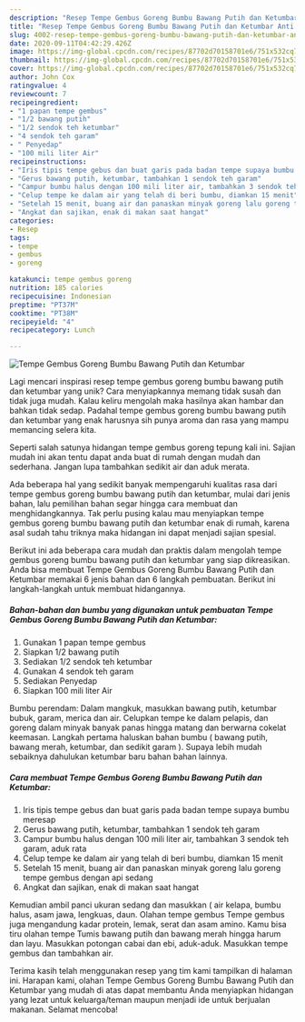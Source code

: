 ```yaml
---
description: "Resep Tempe Gembus Goreng Bumbu Bawang Putih dan Ketumbar Anti Gagal"
title: "Resep Tempe Gembus Goreng Bumbu Bawang Putih dan Ketumbar Anti Gagal"
slug: 4002-resep-tempe-gembus-goreng-bumbu-bawang-putih-dan-ketumbar-anti-gagal
date: 2020-09-11T04:42:29.426Z
image: https://img-global.cpcdn.com/recipes/87702d70158701e6/751x532cq70/tempe-gembus-goreng-bumbu-bawang-putih-dan-ketumbar-foto-resep-utama.jpg
thumbnail: https://img-global.cpcdn.com/recipes/87702d70158701e6/751x532cq70/tempe-gembus-goreng-bumbu-bawang-putih-dan-ketumbar-foto-resep-utama.jpg
cover: https://img-global.cpcdn.com/recipes/87702d70158701e6/751x532cq70/tempe-gembus-goreng-bumbu-bawang-putih-dan-ketumbar-foto-resep-utama.jpg
author: John Cox
ratingvalue: 4
reviewcount: 7
recipeingredient:
- "1 papan tempe gembus"
- "1/2 bawang putih"
- "1/2 sendok teh ketumbar"
- "4 sendok teh garam"
- " Penyedap"
- "100 mili liter Air"
recipeinstructions:
- "Iris tipis tempe gebus dan buat garis pada badan tempe supaya bumbu meresap"
- "Gerus bawang putih, ketumbar, tambahkan 1 sendok teh garam"
- "Campur bumbu halus dengan 100 mili liter air, tambahkan 3 sendok teh garam, aduk rata"
- "Celup tempe ke dalam air yang telah di beri bumbu, diamkan 15 menit"
- "Setelah 15 menit, buang air dan panaskan minyak goreng lalu goreng tempe gembus dengan api sedang"
- "Angkat dan sajikan, enak di makan saat hangat"
categories:
- Resep
tags:
- tempe
- gembus
- goreng

katakunci: tempe gembus goreng 
nutrition: 185 calories
recipecuisine: Indonesian
preptime: "PT37M"
cooktime: "PT38M"
recipeyield: "4"
recipecategory: Lunch

---
```



![Tempe Gembus Goreng Bumbu Bawang Putih dan Ketumbar](https://img-global.cpcdn.com/recipes/87702d70158701e6/751x532cq70/tempe-gembus-goreng-bumbu-bawang-putih-dan-ketumbar-foto-resep-utama.jpg)

Lagi mencari inspirasi resep tempe gembus goreng bumbu bawang putih dan ketumbar yang unik? Cara menyiapkannya memang tidak susah dan tidak juga mudah. Kalau keliru mengolah maka hasilnya akan hambar dan bahkan tidak sedap. Padahal tempe gembus goreng bumbu bawang putih dan ketumbar yang enak harusnya sih punya aroma dan rasa yang mampu memancing selera kita.

Seperti salah satunya hidangan tempe gembus goreng tepung kali ini. Sajian mudah ini akan tentu dapat anda buat di rumah dengan mudah dan sederhana. Jangan lupa tambahkan sedikit air dan aduk merata.

Ada beberapa hal yang sedikit banyak mempengaruhi kualitas rasa dari tempe gembus goreng bumbu bawang putih dan ketumbar, mulai dari jenis bahan, lalu pemilihan bahan segar hingga cara membuat dan menghidangkannya. Tak perlu pusing kalau mau menyiapkan tempe gembus goreng bumbu bawang putih dan ketumbar enak di rumah, karena asal sudah tahu triknya maka hidangan ini dapat menjadi sajian spesial.


Berikut ini ada beberapa cara mudah dan praktis dalam mengolah tempe gembus goreng bumbu bawang putih dan ketumbar yang siap dikreasikan. Anda bisa membuat Tempe Gembus Goreng Bumbu Bawang Putih dan Ketumbar memakai 6 jenis bahan dan 6 langkah pembuatan. Berikut ini langkah-langkah untuk membuat hidangannya.

<!--inarticleads1-->

##### Bahan-bahan dan bumbu yang digunakan untuk pembuatan Tempe Gembus Goreng Bumbu Bawang Putih dan Ketumbar:

1. Gunakan 1 papan tempe gembus
1. Siapkan 1/2 bawang putih
1. Sediakan 1/2 sendok teh ketumbar
1. Gunakan 4 sendok teh garam
1. Sediakan  Penyedap
1. Siapkan 100 mili liter Air


Bumbu perendam: Dalam mangkuk, masukkan bawang putih, ketumbar bubuk, garam, merica dan air. Celupkan tempe ke dalam pelapis, dan goreng dalam minyak banyak panas hingga matang dan berwarna cokelat keemasan. Langkah pertama haluskan bahan bumbu ( bawang putih, bawang merah, ketumbar, dan sedikit garam ). Supaya lebih mudah sebaiknya dahulukan ketumbar baru bahan bahan lainnya. 

<!--inarticleads2-->

##### Cara membuat Tempe Gembus Goreng Bumbu Bawang Putih dan Ketumbar:

1. Iris tipis tempe gebus dan buat garis pada badan tempe supaya bumbu meresap
1. Gerus bawang putih, ketumbar, tambahkan 1 sendok teh garam
1. Campur bumbu halus dengan 100 mili liter air, tambahkan 3 sendok teh garam, aduk rata
1. Celup tempe ke dalam air yang telah di beri bumbu, diamkan 15 menit
1. Setelah 15 menit, buang air dan panaskan minyak goreng lalu goreng tempe gembus dengan api sedang
1. Angkat dan sajikan, enak di makan saat hangat


Kemudian ambil panci ukuran sedang dan masukkan ( air kelapa, bumbu halus, asam jawa, lengkuas, daun. Olahan tempe gembus Tempe gembus juga mengandung kadar protein, lemak, serat dan asam amino. Kamu bisa tiru olahan tempe Tumis bawang putih dan bawang merah hingga harum dan layu. Masukkan potongan cabai dan ebi, aduk-aduk. Masukkan tempe gembus dan tambahkan air. 

Terima kasih telah menggunakan resep yang tim kami tampilkan di halaman ini. Harapan kami, olahan Tempe Gembus Goreng Bumbu Bawang Putih dan Ketumbar yang mudah di atas dapat membantu Anda menyiapkan hidangan yang lezat untuk keluarga/teman maupun menjadi ide untuk berjualan makanan. Selamat mencoba!

